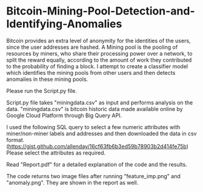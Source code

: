 # Bitcoin-Mining-Pool-Detection-and-Identifying-Anomalies
Bitcoin provides an extra level of anonymity for the identities of the users, since the user addresses are hashed. A Mining pool is the pooling of resources by miners, who share their processing power over a network, to split the reward equally, according to the amount of work they contributed to the probability of finding a block. I attempt to create a classifier model which identifies the mining pools from other users and then detects anomalies in these mining pools.

Please run the Script.py file.

Script.py file takes "miningdata.csv" as input and performs analysis on the data. "miningdata.csv" is bitcoin historic data made available online by Google Cloud Platform through Big Query API.

I used the following SQL query to select a few numeric attributes with  miner/non-miner labels and addresses and then downloaded the data in csv format.(https://gist.github.com/allenday/16cf63fb6b3ed59b78903b2d414fe75b) Please select the attributes as required.

Read "Report.pdf" for a detailed explanation of the code and the results.

The code returns two image files after running "feature_imp.png" and "anomaly.png". They are shown in the report as well.
